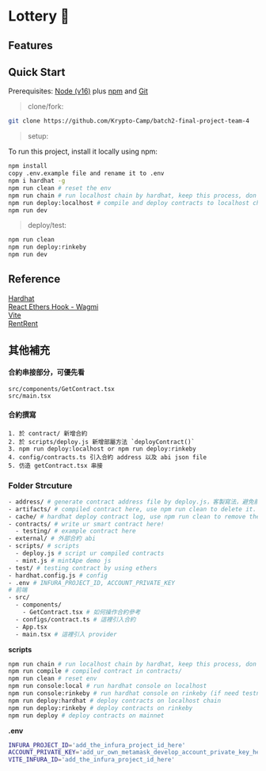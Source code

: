 # Lottery 🎉

## Features


## Quick Start

Prerequisites: [Node (v16)](https://nodejs.org/en/download/) plus [npm](https://www.npmjs.com/) and [Git](https://git-scm.com/downloads)

> clone/fork:

```bash
git clone https://github.com/Krypto-Camp/batch2-final-project-team-4
```

> setup:

To run this project, install it locally using npm:

```bash
npm install
copy .env.example file and rename it to .env
npm i hardhat -g
npm run clean # reset the env
npm run chain # run localhost chain by hardhat, keep this process, don't close it
npm run deploy:localhost # compile and deploy contracts to localhost chain
npm run dev
```

> deploy/test:

```bash
npm run clean
npm run deploy:rinkeby
npm run dev
```
## Reference
[Hardhat](https://hardhat.org/getting-started/)
\
[React Ethers Hook - Wagmi](https://wagmi-xyz.vercel.app/)
\
[Vite](https://cn.vitejs.dev/guide/#scaffolding-your-first-vite-project)
\
[RentRent](https://rentrent.xyz/)

## 其他補充
#### 合約串接部分，可優先看 
`src/components/GetContract.tsx`
\
`src/main.tsx`

#### 合約撰寫
```
1. 於 contract/ 新增合約
2. 於 scripts/deploy.js 新增部屬方法 `deployContract()`
3. npm run deploy:localhost or npm run deploy:rinkeby
4. config/contracts.ts 引入合約 address 以及 abi json file
5. 仿造 getContract.tsx 串接
```

### Folder Strcuture
```bash
- address/ # generate contract address file by deploy.js，客製寫法，避免前端要在部屬合約後一直更新合約地址
- artifacts/ # compiled contract here, use npm run clean to delete it.
- cache/ # hardhat deploy contract log, use npm run clean to remove the content in it and re-deploy ur contract.
- contracts/ # write ur smart contract here!
  - testing/ # example contract here
- external/ # 外部合約 abi
- scripts/ # scripts
  - deploy.js # script ur compiled contracts
  - mint.js # mintApe demo js
- test/ # testing contract by using ethers
- hardhat.config.js # config 
- .env # INFURA_PROJECT_ID, ACCOUNT_PRIVATE_KEY
# 前端
- src/
  - components/
    - GetContract.tsx # 如何操作合約參考
  - configs/contract.ts # 這裡引入合約
  - App.tsx
  - main.tsx # 這裡引入 provider
```

**scripts**
```bash
npm run chain # run localhost chain by hardhat, keep this process, don't close it
npm run compile # compiled contract in contracts/
npm run clean # reset env
npm run console:local # run hardhat console on localhost
npm run console:rinkeby # run hardhat console on rinkeby (if need testnet, pls add a .env file)
npm run deploy:hardhat # deploy contracts on localhost chain
npm run deploy:rinkeby # deploy contracts on rinkeby
npm run deploy # deploy contracts on mainnet
```

**.env**
```bash
INFURA_PROJECT_ID='add_the_infura_project_id_here'
ACCOUNT_PRIVATE_KEY='add_ur_own_metamask_develop_account_private_key_here'
VITE_INFURA_ID='add_the_infura_project_id_here'
```

